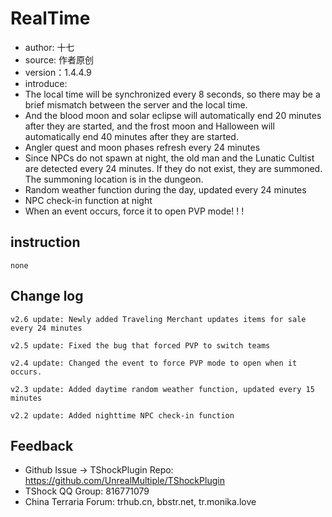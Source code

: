 # RealTime

- author: 十七
- source: 作者原创
- version：1.4.4.9
- introduce:
- The local time will be synchronized every 8 seconds, so there may be a brief mismatch between the server and the local time.
- And the blood moon and solar eclipse will automatically end 20 minutes after they are started, and the frost moon and Halloween will automatically end 40 minutes after they are started.
- Angler quest and moon phases refresh every 24 minutes
- Since NPCs do not spawn at night, the old man and the Lunatic Cultist are detected every 24 minutes. If they do not exist, they are summoned. The summoning location is in the dungeon.
- Random weather function during the day, updated every 24 minutes
- NPC check-in function at night
- When an event occurs, force it to open PVP mode! ! !

## instruction

```
none
```

## Change log

```
v2.6 update: Newly added Traveling Merchant updates items for sale every 24 minutes

v2.5 update: Fixed the bug that forced PVP to switch teams

v2.4 update: Changed the event to force PVP mode to open when it occurs.

v2.3 update: Added daytime random weather function, updated every 15 minutes

v2.2 update: Added nighttime NPC check-in function
```

## Feedback
- Github Issue -> TShockPlugin Repo: https://github.com/UnrealMultiple/TShockPlugin
- TShock QQ Group: 816771079
- China Terraria Forum: trhub.cn, bbstr.net, tr.monika.love
